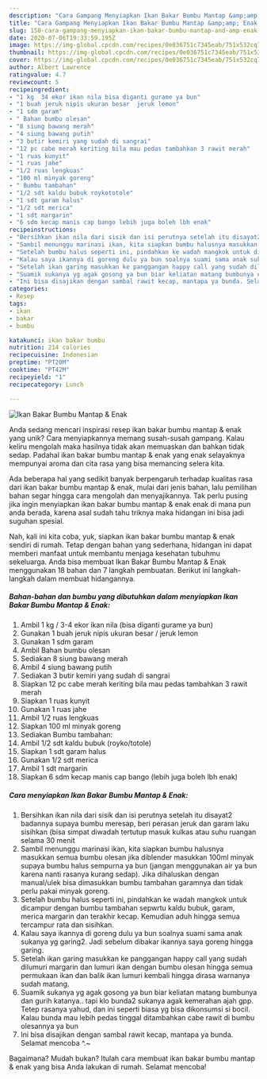 ```yaml
---
description: "Cara Gampang Menyiapkan Ikan Bakar Bumbu Mantap &amp;amp; Enak, Bisa Manjain Lidah"
title: "Cara Gampang Menyiapkan Ikan Bakar Bumbu Mantap &amp;amp; Enak, Bisa Manjain Lidah"
slug: 158-cara-gampang-menyiapkan-ikan-bakar-bumbu-mantap-and-amp-enak-bisa-manjain-lidah
date: 2020-07-06T19:33:59.195Z
image: https://img-global.cpcdn.com/recipes/0e036751c7345eab/751x532cq70/ikan-bakar-bumbu-mantap-enak-foto-resep-utama.jpg
thumbnail: https://img-global.cpcdn.com/recipes/0e036751c7345eab/751x532cq70/ikan-bakar-bumbu-mantap-enak-foto-resep-utama.jpg
cover: https://img-global.cpcdn.com/recipes/0e036751c7345eab/751x532cq70/ikan-bakar-bumbu-mantap-enak-foto-resep-utama.jpg
author: Albert Lawrence
ratingvalue: 4.7
reviewcount: 5
recipeingredient:
- "1 kg  34 ekor ikan nila bisa diganti gurame ya bun"
- "1 buah jeruk nipis ukuran besar  jeruk lemon"
- "1 sdm garam"
- " Bahan bumbu olesan"
- "8 siung bawang merah"
- "4 siung bawang putih"
- "3 butir kemiri yang sudah di sangrai"
- "12 pc cabe merah keriting bila mau pedas tambahkan 3 rawit merah"
- "1 ruas kunyit"
- "1 ruas jahe"
- "1/2 ruas lengkuas"
- "100 ml minyak goreng"
- " Bumbu tambahan"
- "1/2 sdt kaldu bubuk roykototole"
- "1 sdt garam halus"
- "1/2 sdt merica"
- "1 sdt margarin"
- "6 sdm kecap manis cap bango lebih juga boleh lbh enak"
recipeinstructions:
- "Bersihkan ikan nila dari sisik dan isi perutnya setelah itu disayat2 badannya supaya bumbu meresap, beri perasan jeruk dan garam laku sisihkan (bisa simpat diwadah tertutup masuk kulkas atau suhu ruangan selama 30 menit"
- "Sambil menunggu marinasi ikan, kita siapkan bumbu halusnya masukkan semua bumbu olesan jika diblender masukkan 100ml minyak supaya bumbu halus sempurna ya bun (jangan menggunakan air ya bun karena nanti rasanya kurang sedap). Jika dihaluskan dengan manual/ulek bisa dimasukkan bumbu tambahan garamnya dan tidak perlu pakai minyak goreng."
- "Setelah bumbu halus seperti ini, pindahkan ke wadah mangkok untuk dicampur dengan bumbu tambahan sepwrtu kaldu bubuk, garam, merica margarin dan terakhir kecap. Kemudian aduh hingga semua tercampur rata dan sisihkan."
- "Kalau saya ikannya di goreng dulu ya bun soalnya suami sama anak sukanya yg garing2. Jadi sebelum dibakar ikannya saya goreng hingga garing."
- "Setelah ikan garing masukkan ke panggangan happy call yang sudah dilumuri margarin dan lumuri ikan dengan bumbu olesan hingga semua permukaan ikan dan balik ikan lumuri kembali hingga dirasa warnanya sudah matang."
- "Suamik sukanya yg agak gosong ya bun biar keliatan matang bumbunya dan gurih katanya.. tapi klo bunda2 sukanya agak kemerahan ajah gpp. Tetep rasanya yahud, dan ini seperti biasa yg bisa dikonsumsi si bocil. Kalau bunda mau lebih pedas tinggal ditambahkan cabe rawit di bumbu olesannya ya bun"
- "Ini bisa disajikan dengan sambal rawit kecap, mantapa ya bunda. Selamat mencoba ^.~"
categories:
- Resep
tags:
- ikan
- bakar
- bumbu

katakunci: ikan bakar bumbu 
nutrition: 214 calories
recipecuisine: Indonesian
preptime: "PT20M"
cooktime: "PT42M"
recipeyield: "1"
recipecategory: Lunch

---
```



![Ikan Bakar Bumbu Mantap &amp; Enak](https://img-global.cpcdn.com/recipes/0e036751c7345eab/751x532cq70/ikan-bakar-bumbu-mantap-enak-foto-resep-utama.jpg)

Anda sedang mencari inspirasi resep ikan bakar bumbu mantap &amp; enak yang unik? Cara menyiapkannya memang susah-susah gampang. Kalau keliru mengolah maka hasilnya tidak akan memuaskan dan bahkan tidak sedap. Padahal ikan bakar bumbu mantap &amp; enak yang enak selayaknya mempunyai aroma dan cita rasa yang bisa memancing selera kita.



Ada beberapa hal yang sedikit banyak berpengaruh terhadap kualitas rasa dari ikan bakar bumbu mantap &amp; enak, mulai dari jenis bahan, lalu pemilihan bahan segar hingga cara mengolah dan menyajikannya. Tak perlu pusing jika ingin menyiapkan ikan bakar bumbu mantap &amp; enak enak di mana pun anda berada, karena asal sudah tahu triknya maka hidangan ini bisa jadi suguhan spesial.


Nah, kali ini kita coba, yuk, siapkan ikan bakar bumbu mantap &amp; enak sendiri di rumah. Tetap dengan bahan yang sederhana, hidangan ini dapat memberi manfaat untuk membantu menjaga kesehatan tubuhmu sekeluarga. Anda bisa membuat Ikan Bakar Bumbu Mantap &amp; Enak menggunakan 18 bahan dan 7 langkah pembuatan. Berikut ini langkah-langkah dalam membuat hidangannya.

<!--inarticleads1-->

##### Bahan-bahan dan bumbu yang dibutuhkan dalam menyiapkan Ikan Bakar Bumbu Mantap &amp; Enak:

1. Ambil 1 kg / 3-4 ekor ikan nila (bisa diganti gurame ya bun)
1. Gunakan 1 buah jeruk nipis ukuran besar / jeruk lemon
1. Gunakan 1 sdm garam
1. Ambil  Bahan bumbu olesan
1. Sediakan 8 siung bawang merah
1. Ambil 4 siung bawang putih
1. Sediakan 3 butir kemiri yang sudah di sangrai
1. Siapkan 12 pc cabe merah keriting bila mau pedas tambahkan 3 rawit merah
1. Siapkan 1 ruas kunyit
1. Gunakan 1 ruas jahe
1. Ambil 1/2 ruas lengkuas
1. Siapkan 100 ml minyak goreng
1. Sediakan  Bumbu tambahan:
1. Ambil 1/2 sdt kaldu bubuk (royko/totole)
1. Siapkan 1 sdt garam halus
1. Gunakan 1/2 sdt merica
1. Ambil 1 sdt margarin
1. Siapkan 6 sdm kecap manis cap bango (lebih juga boleh lbh enak)




<!--inarticleads2-->

##### Cara menyiapkan Ikan Bakar Bumbu Mantap &amp; Enak:

1. Bersihkan ikan nila dari sisik dan isi perutnya setelah itu disayat2 badannya supaya bumbu meresap, beri perasan jeruk dan garam laku sisihkan (bisa simpat diwadah tertutup masuk kulkas atau suhu ruangan selama 30 menit
1. Sambil menunggu marinasi ikan, kita siapkan bumbu halusnya masukkan semua bumbu olesan jika diblender masukkan 100ml minyak supaya bumbu halus sempurna ya bun (jangan menggunakan air ya bun karena nanti rasanya kurang sedap). Jika dihaluskan dengan manual/ulek bisa dimasukkan bumbu tambahan garamnya dan tidak perlu pakai minyak goreng.
1. Setelah bumbu halus seperti ini, pindahkan ke wadah mangkok untuk dicampur dengan bumbu tambahan sepwrtu kaldu bubuk, garam, merica margarin dan terakhir kecap. Kemudian aduh hingga semua tercampur rata dan sisihkan.
1. Kalau saya ikannya di goreng dulu ya bun soalnya suami sama anak sukanya yg garing2. Jadi sebelum dibakar ikannya saya goreng hingga garing.
1. Setelah ikan garing masukkan ke panggangan happy call yang sudah dilumuri margarin dan lumuri ikan dengan bumbu olesan hingga semua permukaan ikan dan balik ikan lumuri kembali hingga dirasa warnanya sudah matang.
1. Suamik sukanya yg agak gosong ya bun biar keliatan matang bumbunya dan gurih katanya.. tapi klo bunda2 sukanya agak kemerahan ajah gpp. Tetep rasanya yahud, dan ini seperti biasa yg bisa dikonsumsi si bocil. Kalau bunda mau lebih pedas tinggal ditambahkan cabe rawit di bumbu olesannya ya bun
1. Ini bisa disajikan dengan sambal rawit kecap, mantapa ya bunda. Selamat mencoba ^.~




Bagaimana? Mudah bukan? Itulah cara membuat ikan bakar bumbu mantap &amp; enak yang bisa Anda lakukan di rumah. Selamat mencoba!
